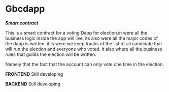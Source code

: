 # Gbcdapp 


***Smart contract***


This is a smart contract for a voting Dapp for election.in were all the business logic inside the app will live, its also were all the major codes
of the dapp is written. it is were we keep tracks of the list of all candidate that will run the election and everyone who voted. it also where all the business rules that guilds the election
will be written.

Namely that the fact that the account can only vote one time in the election.


**FRONTEND**
Still developing



**BACKEND**
 Still developing
 
 
 
